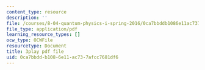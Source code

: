 ```yaml
---
content_type: resource
description: ''
file: /courses/8-04-quantum-physics-i-spring-2016/0ca7bbddb1086e11ac737afcc7681df6_-UgQEHHXTRM.pdf
file_type: application/pdf
learning_resource_types: []
ocw_type: OCWFile
resourcetype: Document
title: 3play pdf file
uid: 0ca7bbdd-b108-6e11-ac73-7afcc7681df6
---
```

